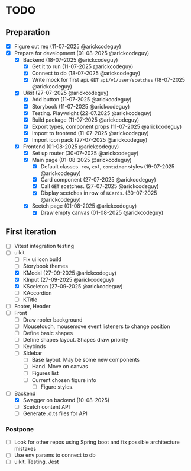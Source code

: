 # TODO

## Preparation

- [x] Figure out req (11-07-2025 @arickcodeguy)
- [x] Prepare for development (01-08-2025 @arickcodeguy)
  - [x] Backend (18-07-2025 @arickcodeguy)
    - [x] Get it to run (11-07-2025 @arickcodeguy)
    - [x] Connect to db (18-07-2025 @arickcodeguy)
    - [x] Write mock for first api. `GET` `api/v1/user/scetches` (18-07-2025 @arickcodeguy)
  - [x] Uikit (27-07-2025 @arickcodeguy)
    - [x] Add button (11-07-2025 @arickcodeguy)
    - [x] Storybook (11-07-2025 @arickcodeguy)
    - [x] Testing. Playwright (22-07.2025 @arickcodeguy)
    - [x] Build package (11-07-2025 @arickcodeguy)
    - [x] Export types, component props (11-07-2025 @arickcodeguy)
    - [x] Import to frontend (11-07-2025 @arickcodeguy)
    - [x] Import icon pack (27-07-2025 @arickcodeguy)
  - [x] Frontend (01-08-2025 @arickcodeguy)
    - [x] Set up router (30-07-2025 @arickcodeguy)
    - [x] Main page (01-08-2025 @arickcodeguy)
      - [x] Default classes. `row`, `col`, `container` styles (19-07-2025 @arickcodeguy)
      - [x] Card component (27-07-2025 @arickcodeguy)
      - [x] Call `GET` scetches. (27-07-2025 @arickcodeguy)
      - [x] Display scetches in row of `KCards`. (30-07-2025 @arickcodeguy)
    - [x] Scetch page (01-08-2025 @arickcodeguy)
      - [x] Draw empty canvas (01-08-2025 @arickcodeguy)

## First iteration

- [ ] Vitest integration testing
- [ ] uikit
  - [ ] Fix ui icon build
  - [ ] Storybook themes
  - [x] KModal (27-09-2025 @arickcodeguy)
  - [x] KInput (27-09-2025 @arickcodeguy)
  - [x] KSceleton (27-09-2025 @arickcodeguy)
  - [ ] KAccordion
  - [ ] KTitle
- [ ] Footer, Header
- [ ] Front
  - [ ] Draw rooler background
  - [ ] Mousetouch, mousemove event listeners to change position
  - [ ] Define basic shapes
  - [ ] Define shapes layout. Shapes draw priority
  - [ ] Keybinds
  - [ ] Sidebar
    - [ ] Base layout. May be some new components
    - [ ] Hand. Move on canvas
    - [ ] Figures list
    - [ ] Current chosen figure info
      - [ ] Figure styles.
- [ ] Backend
  - [x] Swagger on backend (10-08-2025)
  - [ ] Scetch content API
  - [ ] Generate .d.ts files for API

### Postpone

- [ ] Look for other repos using Spring boot and fix possible architecture mistakes
- [ ] Use env params to connect to db
- [ ] uikit. Testing. Jest
